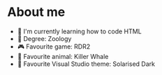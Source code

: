# About me
- 🌱 I'm currently learning how to code HTML
- 🥽 Degree: Zoology
- 🎮 Favourite game: RDR2
- 🐬 Favourite animal: Killer Whale
- 🎨 Favourite Visual Studio theme: Solarised Dark
